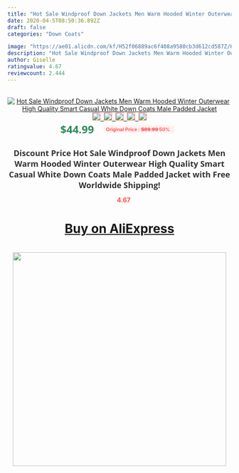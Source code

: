 ```yaml
---
title: "Hot Sale Windproof Down Jackets Men Warm Hooded Winter Outerwear High Quality Smart Casual White Down Coats Male Padded Jacket"
date: 2020-04-5T08:50:36.892Z
draft: false
categories: "Down Coats"

image: "https://ae01.alicdn.com/kf/H52f06889ac6f408a9580cb3d612cd587Z/Hot-Sale-Windproof-Down-Jackets-Men-Warm-Hooded-Winter-Outerwear-High-Quality-Smart-Casual-White-Down.jpg"
description: "Hot Sale Windproof Down Jackets Men Warm Hooded Winter Outerwear High Quality Smart Casual White Down Coats Male Padded Jacket"
author: Giselle
ratingvalue: 4.67
reviewcount: 2.444
---
```

<br>
<div style="text-align: center;">
<a href="https://s.click.aliexpress.com/e/_AOjz9T" target="_blank" rel="nofollow noopener noreferrer"><img alt="Hot Sale Windproof Down Jackets Men Warm Hooded Winter Outerwear High Quality Smart Casual White Down Coats Male Padded Jacket" class="magnifier-image" src="https://ae01.alicdn.com/kf/H52f06889ac6f408a9580cb3d612cd587Z/Hot-Sale-Windproof-Down-Jackets-Men-Warm-Hooded-Winter-Outerwear-High-Quality-Smart-Casual-White-Down.jpg_640x640.jpg">
<br>
<img style="border:1px solid salmon" src="https://ae01.alicdn.com/kf/H52f06889ac6f408a9580cb3d612cd587Z/Hot-Sale-Windproof-Down-Jackets-Men-Warm-Hooded-Winter-Outerwear-High-Quality-Smart-Casual-White-Down.jpg_120x120.jpg">&nbsp;&nbsp;<img style="border:1px solid salmon" src="https://ae01.alicdn.com/kf/H97d8a9fbbdb54975a65af42658ac1ec95/Hot-Sale-Windproof-Down-Jackets-Men-Warm-Hooded-Winter-Outerwear-High-Quality-Smart-Casual-White-Down.jpg_120x120.jpg">&nbsp;&nbsp;<img style="border:1px solid salmon" src="https://ae01.alicdn.com/kf/H76995b221267418f9d04afba4ebb55c4y/Hot-Sale-Windproof-Down-Jackets-Men-Warm-Hooded-Winter-Outerwear-High-Quality-Smart-Casual-White-Down.jpg_120x120.jpg">&nbsp;&nbsp;<img style="border:1px solid salmon" src="https://ae01.alicdn.com/kf/H71bd865e49ce4e82b633aab7ce13a11dq/Hot-Sale-Windproof-Down-Jackets-Men-Warm-Hooded-Winter-Outerwear-High-Quality-Smart-Casual-White-Down.jpg_120x120.jpg">&nbsp;&nbsp;<img style="border:1px solid salmon" src="https://ae01.alicdn.com/kf/Ha7f23945246f4c39bbf9519d418fd436P/Hot-Sale-Windproof-Down-Jackets-Men-Warm-Hooded-Winter-Outerwear-High-Quality-Smart-Casual-White-Down.jpg_120x120.jpg"></a></div><br0>
<div style="text-align: center;"><span style="background-color: white; border: 0px; box-sizing: border-box; color: seagreen; display: inline-block; font-family: &quot;open sans&quot; , &quot;arial&quot; , &quot;helvetica&quot; , sans-serif , &quot;heiti&quot;; font-size: 24px; font-stretch: inherit; font-weight: 700; line-height: inherit; margin: 0px 10px 0px 0px; padding: 0px; vertical-align: middle;">$44.99 </span>
<span style="background: rgb(255 , 241 , 241); border-radius: 3px; border: 0px; box-sizing: border-box; color: #ff4747; display: inline-block; font-family: inherit; font-size: 12px; font-stretch: inherit; font-style: inherit; font-variant: inherit; font-weight: 600; line-height: inherit; margin: 0px; padding: 2px 5px; transform: scale(0.9); vertical-align: middle;">Original Price : <b style="text-decoration: line-through;">$89.99 </b> 50%&nbsp;&nbsp;</span></div>
<h1 style="color: #333333; display: inline-block; font-family: &quot;open sans&quot; , &quot;arial&quot; , &quot;helvetica&quot; , sans-serif , &quot;heiti&quot;; font-size: 18px; font-stretch: inherit; font-weight: 700; text-align: center;">Discount Price Hot Sale Windproof Down Jackets Men Warm Hooded Winter Outerwear High Quality Smart Casual White Down Coats Male Padded Jacket with Free Worldwide Shipping!</h1>
<div style="color: #ff4747; text-align: center;">
<img src="https://4.bp.blogspot.com/-M0ZcTcb-5uY/XleCXlxnR4I/AAAAAAAAAEc/OrjgMkXV1oMQFaCRZj5HQwOCBcu3w1FegCPcBGAYYCw/s1600/star.png" style="height: 15px;">&nbsp;<b>4.67</b></div>
<div class="button_cont" align="center"><a class="buynow_a" href="https://s.click.aliexpress.com/e/_AOjz9T" target="_blank" rel="nofollow noopener noreferrer"><H1>Buy on AliExpress</H1></a></div><br>
<div class="separator" style="clear: both; text-align: center;">
<img src="https://lh3.googleusercontent.com/-pTy5HemUv9M/XlePHvY0dAI/AAAAAAAAAE4/0nX5iRUoIWY8eMW9Dpxeirr157OZliDIgCLcBGAsYHQ/s1600/badge.gif" width="480">
</div>
